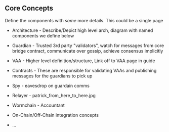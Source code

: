 
## Core Concepts

Define the components with *some* more details. This could be a single page

- Architecture - Describe/Depict high level arch, diagram with named components we define below
- Guardian - Trusted 3rd party "validators", watch for messages from core bridge contract, communicate over gossip, achieve consensus implicitly
- VAA - Higher level definition/structure, Link off to VAA page in guide

- Contracts - These are responsible for validating VAAs and publishing messages for the guardians to pick up

- Spy - eavesdrop on guardain comms
- Relayer - patrick_from_here_to_here.jpg
- Wormchain - Accountant
- On-Chain/Off-Chain integration concepts
- ...